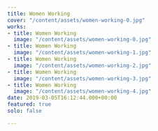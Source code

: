 ```yaml
---
title: Women Working
cover: "/content/assets/women-working-0.jpg"
works:
- title: Women Working
  image: "/content/assets/women-working-0.jpg"
- title: Women Working
  image: "/content/assets/women-working-1.jpg"
- title: Women Working
  image: "/content/assets/women-working-2.jpg"
- title: Women Working
  image: "/content/assets/women-working-3.jpg"
- title: Women Working
  image: "/content/assets/women-working-4.jpg"
date: 2019-03-05T16:12:44.000+00:00
featured: true
solo: false

---
```

